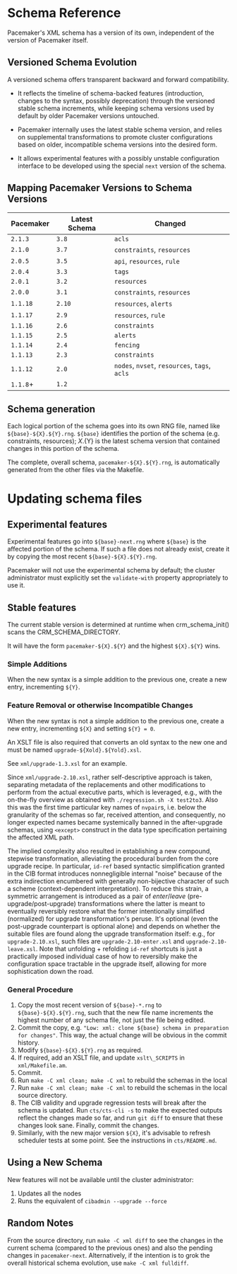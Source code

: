# Schema Reference

Pacemaker's XML schema has a version of its own, independent of the version of
Pacemaker itself.

## Versioned Schema Evolution

A versioned schema offers transparent backward and forward compatibility.

- It reflects the timeline of schema-backed features (introduction,
  changes to the syntax, possibly deprecation) through the versioned
  stable schema increments, while keeping schema versions used by default
  by older Pacemaker versions untouched.

- Pacemaker internally uses the latest stable schema version, and relies on
  supplemental transformations to promote cluster configurations based on
  older, incompatible schema versions into the desired form.

- It allows experimental features with a possibly unstable configuration
  interface to be developed using the special `next` version of the schema.

## Mapping Pacemaker Versions to Schema Versions

| Pacemaker | Latest Schema | Changed
| --------- | ------------- | ----------------------------------------------
| `2.1.3`   | `3.8`         | `acls`
| `2.1.0`   | `3.7`         | `constraints`, `resources`
| `2.0.5`   | `3.5`         | `api`, `resources`, `rule`
| `2.0.4`   | `3.3`         | `tags`
| `2.0.1`   | `3.2`         | `resources`
| `2.0.0`   | `3.1`         | `constraints`, `resources`
| `1.1.18`  | `2.10`        | `resources`, `alerts`
| `1.1.17`  | `2.9`         | `resources`, `rule`
| `1.1.16`  | `2.6`         | `constraints`
| `1.1.15`  | `2.5`         | `alerts`
| `1.1.14`  | `2.4`         | `fencing`
| `1.1.13`  | `2.3`         | `constraints`
| `1.1.12`  | `2.0`         | `nodes`, `nvset`, `resources`, `tags`, `acls`
| `1.1.8`+  | `1.2`         |

## Schema generation

Each logical portion of the schema goes into its own RNG file, named like
`${base}-${X}.${Y}.rng`. `${base}` identifies the portion of the schema
(e.g. constraints, resources); ${X}.${Y} is the latest schema version that
contained changes in this portion of the schema.

The complete, overall schema, `pacemaker-${X}.${Y}.rng`, is automatically
generated from the other files via the Makefile.

# Updating schema files #

## Experimental features ##

Experimental features go into `${base}-next.rng` where `${base}` is the
affected portion of the schema. If such a file does not already exist,
create it by copying the most recent `${base}-${X}.${Y}.rng`.

Pacemaker will not use the experimental schema by default; the cluster
administrator must explicitly set the `validate-with` property appropriately to
use it.

## Stable features ##

The current stable version is determined at runtime when
crm\_schema\_init() scans the CRM\_SCHEMA\_DIRECTORY.

It will have the form `pacemaker-${X}.${Y}` and the highest
`${X}.${Y}` wins.

### Simple Additions

When the new syntax is a simple addition to the previous one, create a
new entry, incrementing `${Y}`.

### Feature Removal or otherwise Incompatible Changes

When the new syntax is not a simple addition to the previous one,
create a new entry, incrementing `${X}` and setting `${Y} = 0`.

An XSLT file is also required that converts an old syntax to the new
one and must be named `upgrade-${Xold}.${Yold}.xsl`.

See `xml/upgrade-1.3.xsl` for an example.

Since `xml/upgrade-2.10.xsl`, rather self-descriptive approach is taken,
separating metadata of the replacements and other modifications to
perform from the actual executive parts, which is leveraged, e.g., with
the on-the-fly overview as obtained with `./regression.sh -X test2to3`.
Also this was the first time particular key names of `nvpair`s,
i.e. below the granularity of the schemas so far, received attention,
and consequently, no longer expected names became systemically banned
in the after-upgrade schemas, using `<except>` construct in the
data type specification pertaining the affected XML path.

The implied complexity also resulted in establishing a new compound,
stepwise transformation, alleviating the procedural burden from the
core upgrade recipe.  In particular, `id-ref` based syntactic
simplification granted in the CIB format introduces nonnegligible
internal "noise" because of the extra indirection encumbered with
generally non-bijective character of such a scheme (context-dependent
interpretation).  To reduce this strain, a symmetric arrangement is
introduced as a pair of _enter_/_leave_ (pre-upgrade/post-upgrade)
transformations where the latter is meant to eventually reversibly
restore what the former intentionally simplified (normalized) for
upgrade transformation's peruse.  It's optional (even the post-upgrade
counterpart is optional alone) and depends on whether the suitable
files are found along the upgrade transformation itself: e.g., for
`upgrade-2.10.xsl`, such files are `upgrade-2.10-enter.xsl` and
`upgrade-2.10-leave.xsl`.  Note that unfolding + refolding `id-ref`
shortcuts is just a practically imposed individual case of how to
reversibly make the configuration space tractable in the upgrade
itself, allowing for more sophistication down the road.

### General Procedure

1. Copy the most recent version of `${base}-*.rng` to `${base}-${X}.${Y}.rng`,
   such that the new file name increments the highest number of any schema file,
   not just the file being edited.
2. Commit the copy, e.g. `"Low: xml: clone ${base} schema in preparation for
   changes"`. This way, the actual change will be obvious in the commit history.
3. Modify `${base}-${X}.${Y}.rng` as required.
4. If required, add an XSLT file, and update `xslt\_SCRIPTS` in `xml/Makefile.am`.
5. Commit.
6. Run `make -C xml clean; make -C xml` to rebuild the schemas in the local
6. Run `make -C xml clean; make -C xml` to rebuild the schemas in the local
   source directory.
7. The CIB validity and upgrade regression tests will break after the schema is
   updated. Run `cts/cts-cli -s` to make the expected outputs reflect the
   changes made so far, and run `git diff` to ensure that these changes look
   sane. Finally, commit the changes.
8. Similarly, with the new major version `${X}`, it's advisable to refresh
   scheduler tests at some point. See the instructions in `cts/README.md`.

## Using a New Schema

New features will not be available until the cluster administrator:

1. Updates all the nodes
2. Runs the equivalent of `cibadmin --upgrade --force`

## Random Notes

From the source directory, run `make -C xml diff` to see the changes
in the current schema (compared to the previous ones) and also the
pending changes in `pacemaker-next`.
Alternatively, if the intention is to grok the overall historical schema
evolution, use `make -C xml fulldiff`.
